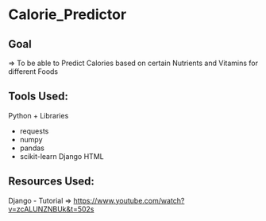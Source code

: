 # Calorie_Predictor

## Goal
=> To be able to Predict Calories based on certain Nutrients and Vitamins for different Foods

## Tools Used:
Python + Libraries
  - requests 
  - numpy
  - pandas
  - scikit-learn
Django
HTML
## Resources Used:
Django - Tutorial => https://www.youtube.com/watch?v=zcALUNZNBUk&t=502s
